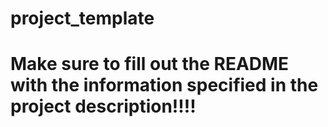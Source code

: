 # project_template
# Make sure to fill out the README with the information specified in the project description!!!!



